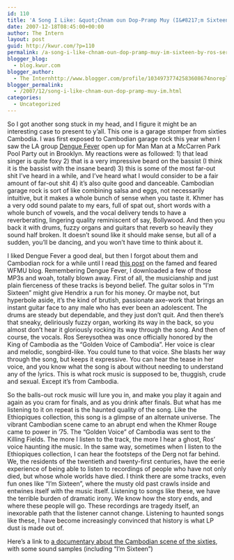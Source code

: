 ```yaml
---
id: 110
title: 'A Song I Like: &quot;Chnam oun Dop-Pramp Muy (I&#8217;m Sixteen)&quot; by Ros Sereysothea'
date: 2007-12-18T08:45:00+00:00
author: The Intern
layout: post
guid: http://kwur.com/?p=110
permalink: /a-song-i-like-chnam-oun-dop-pramp-muy-im-sixteen-by-ros-sereysothea/
blogger_blog:
  - blog.kwur.com
blogger_author:
  - The Internhttp://www.blogger.com/profile/10349737742583608674noreply@blogger.com
blogger_permalink:
  - /2007/12/song-i-like-chnam-oun-dop-pramp-muy-im.html
categories:
  - Uncategorized
---
```

<div class="pf-content">
  <p>
    So I got another song stuck in my head, and I figure it might be an interesting case to present to y&#8217;all. This one is a garage stomper from sixties Cambodia. I was first exposed to Cambodian garage rock this year when I saw the LA group <a href="http://www.myspace.com/denguefevermusic">Dengue Fever</a> open up for Man Man at a McCarren Park Pool Party out in Brooklyn. My reactions were as followed: 1) that lead singer is quite foxy 2) that is a very impressive beard on the bassist (I think it is the bassist with the insane beard) 3) this is some of the most far-out shit I&#8217;ve heard in a while, and I&#8217;ve heard what I would consider to be a fair amount of far-out shit 4) it&#8217;s also quite good and danceable. Cambodian garage rock is sort of like combining salsa and eggs, not necessarily intuitive, but it makes a whole bunch of sense when you taste it. Khmer has a very odd sound palate to my ears, full of spat out, short words with a whole bunch of vowels, and the vocal delivery tends to have a reverberating, lingering quality reminiscent of say, Bollywood. And then you back it with drums, fuzzy organs and guitars that reverb so heavily they sound half broken. It doesn&#8217;t sound like it should make sense, but all of a sudden, you&#8217;ll be dancing, and you won&#8217;t have time to think about it.
  </p>
  
  <p>
    I liked Dengue Fever a good deal, but then I forgot about them and Cambodian rock for a while until I read <a href="http://blog.wfmu.org/freeform/2007/12/cambodian-rocks.html">this post</a> on the famed and feared WFMU blog. Remembering Dengue Fever, I downloaded a few of those MP3s and woah, totally blown away. First of all, the musicianship and just plain fierceness of these tracks is beyond belief. The guitar solos in &#8220;I&#8217;m Sixteen&#8221; might give Hendrix a run for his money. Or maybe not, but hyperbole aside, it&#8217;s the kind of brutish, passionate axe-work that brings an instant guitar face to any male who has ever been an adolescent. The drums are steady but dependable, and they just don&#8217;t quit. And then there&#8217;s that sneaky, deliriously fuzzy organ, working its way in the back, so you almost don&#8217;t hear it gloriously rocking its way through the song. And then of course, the vocals. Ros Sereysothea was once officially honored by the King of Cambodia as the &#8220;Golden Voice of Cambodia&#8221;. Her voice is clear and melodic, songbird-like. You could tune to that voice. She blasts her way through the song, but keeps it expressive. You can hear the tease in her voice, and you know what the song is about without needing to understand any of the lyrics. This is what rock music is supposed to be, thuggish, crude and sexual. Except it&#8217;s from Cambodia.
  </p>
  
  <p>
    So the balls-out rock music will lure you in, and make you play it again and again as you cram for finals, and as you drink after finals. But what has me listening to it on repeat is the haunted quality of the song. Like the Ethiopiques collection, this song is a glimpse of an alternate universe. The vibrant Cambodian scene came to an abrupt end when the Khmer Rouge came to power in &#8217;75. The &#8220;Golden Voice&#8221; of Cambodia was sent to the Killing Fields. The more I listen to the track, the more I hear a ghost, Ros&#8217; voice haunting ithe music. In the same way, sometimes when I listen to the Ethiopiques collection, I can hear the footsteps of the Derg not far behind. We, the residents of the twentieth and twenty-first centuries, have the eerie experience of being able to listen to recordings of people who have not only died, but whose whole worlds have died. I think there are some tracks, even fun ones like &#8220;I&#8217;m Sixteen&#8221;, where the musty old past crawls inside and entwines itself with the music itself. Listening to songs like these, we have the terrible burden of dramatic irony. We know how the story ends, and where these people will go. These recordings are tragedy itself, an inexorable path that the listener cannot change. Listening to haunted songs like these, I have become increasingly convinced that history is what LP dust is made out of.
  </p>
  
  <p>
    Here&#8217;s a link to <a href="http://www.cambodianrock.com/synopsis/index.htm">a documentary about the Cambodian scene of the sixties</a>, with some sound samples (including &#8220;I&#8217;m Sixteen&#8221;)
  </p>
</div>